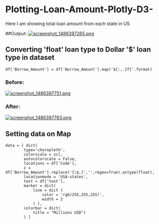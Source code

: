 # Plotting-Loan-Amount-Plotly-D3-
Here I am showing total loan amount from each state in US

##Output:
[![screenshot_1486397265.png](https://s19.postimg.org/f5rvks3lf/screenshot_1486397265.png)](https://postimg.org/image/gktg9i4of/)


## Converting 'float' loan type to Dollar '$' loan type in dataset
```
df['Borrow_Amount'] = df['Borrow_Amount'].map('${:,.2f}'.format)
```


### Before:
[![screenshot_1486397751.png](https://s19.postimg.org/ma9ottaur/screenshot_1486397751.png)](https://postimg.org/image/l7zib9s1b/)

### After:
[![screenshot_1486397783.png](https://s19.postimg.org/az715g3zn/screenshot_1486397783.png)](https://postimg.org/image/jhgh9sai7/)



## Setting data on Map
```
data = [ dict(
        type='choropleth',
        colorscale = scl,
        autocolorscale = False,
        locations = df['Code'],
        z = df['Borrow_Amount'].replace('[\$,]','',regex=True).astype(float),
        locationmode = 'USA-states',
        text = df['text'],
        marker = dict(
            line = dict (
                color = 'rgb(255,255,255)',
                width = 2
            ) ),
        colorbar = dict(
            title = "Millions USD")
        ) ]
```
